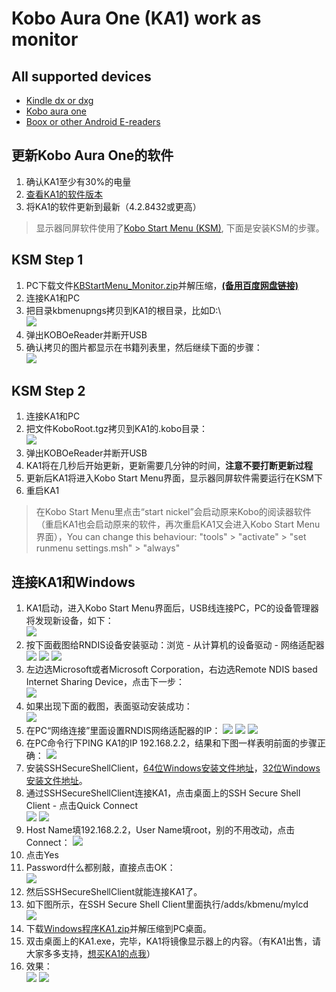 # Kobo Aura One (KA1) work as monitor #
## All supported devices ##
- [Kindle dx or dxg](https://github.com/nahtethan/dxg-display/blob/master/DXG.md)
- [Kobo aura one](https://github.com/nahtethan/dxg-display/blob/master/e-reader/KOBOen.md)
- [Boox or other Android E-readers](https://github.com/nahtethan/dxg-display/blob/master/BOOXen.md)
## 更新Kobo Aura One的软件 ##
1. 确认KA1至少有30%的电量
2. [查看KA1的软件版本](https://www.kobo.com/help/en-US/article/3092/updating-your-kobo-ereader)
3. 将KA1的软件更新到最新（4.2.8432或更高）
> 显示器同屏软件使用了[Kobo Start Menu (KSM)](http://www.mobileread.mobi/forums/showthread.php?t=266821), 下面是安装KSM的步骤。
## KSM Step 1 ##
1. PC下载文件[KBStartMenu_Monitor.zip](https://raw.githubusercontent.com/nahtethan/dxg-display/master/00-binary/KBStartMenu_Monitor.zip)并解压缩，**[(备用百度网盘链接)](http://pan.baidu.com/s/1o80n8Gq)**
2. 连接KA1和PC
3. 把目录kbmenupngs拷贝到KA1的根目录，比如D:\  
![](https://github.com/nahtethan/dxg-display/blob/master/99-pictures/KAO_01.jpg)
4. 弹出KOBOeReader并断开USB
5. 确认拷贝的图片都显示在书籍列表里，然后继续下面的步骤：  
![](https://github.com/nahtethan/dxg-display/blob/master/99-pictures/KAO_02.jpg)
## KSM Step 2 ##
1. 连接KA1和PC
2. 把文件KoboRoot.tgz拷贝到KA1的.kobo目录：  
![](https://github.com/nahtethan/dxg-display/blob/master/99-pictures/KAO_03.jpg)
3. 弹出KOBOeReader并断开USB
4. KA1将在几秒后开始更新，更新需要几分钟的时间，**注意不要打断更新过程**
5. 更新后KA1将进入Kobo Start Menu界面，显示器同屏软件需要运行在KSM下
6. 重启KA1
> 在Kobo Start Menu里点击“start nickel”会启动原来Kobo的阅读器软件（重启KA1也会启动原来的软件，再次重启KA1又会进入Kobo Start Menu界面），You can change this behaviour: "tools" > "activate" > "set runmenu settings.msh" > "always"
## 连接KA1和Windows ##
1. KA1启动，进入Kobo Start Menu界面后，USB线连接PC，PC的设备管理器将发现新设备，如下：  
![](https://github.com/nahtethan/dxg-display/blob/master/99-pictures/RNDIS01.jpg)
2. 按下面截图给RNDIS设备安装驱动：浏览 - 从计算机的设备驱动 - 网络适配器  
![](https://github.com/nahtethan/dxg-display/blob/master/99-pictures/RNDIS02.jpg)
![](https://github.com/nahtethan/dxg-display/blob/master/99-pictures/RNDIS03.jpg)
![](https://github.com/nahtethan/dxg-display/blob/master/99-pictures/RNDIS04.jpg)
3. 左边选Microsoft或者Microsoft Corporation，右边选Remote NDIS based Internet Sharing Device，点击下一步：  
![](https://github.com/nahtethan/dxg-display/blob/master/99-pictures/RNDIS05.jpg)
4. 如果出现下面的截图，表面驱动安装成功：  
![](https://github.com/nahtethan/dxg-display/blob/master/99-pictures/RNDIS06.jpg)
5. 在PC“网络连接”里面设置RNDIS网络适配器的IP：
![](https://github.com/nahtethan/dxg-display/blob/master/99-pictures/RNDIS08.jpg)
![](https://github.com/nahtethan/dxg-display/blob/master/99-pictures/RNDIS09.jpg)
![](https://github.com/nahtethan/dxg-display/blob/master/99-pictures/RNDIS10.jpg)
6. 在PC命令行下PING KA1的IP 192.168.2.2，结果和下图一样表明前面的步骤正确：
![](https://github.com/nahtethan/dxg-display/blob/master/99-pictures/RNDIS11.jpg)
7. 安装SSHSecureShellClient，[64位Windows安装文件地址](http://pan.baidu.com/s/1rvIZ8)，[32位Windows安装文件地址](http://pan.baidu.com/s/1o6OhpjW)。
8. 通过SSHSecureShellClient连接KA1，点击桌面上的SSH Secure Shell Client - 点击Quick Connect  
![](https://github.com/nahtethan/dxg-display/blob/master/99-pictures/01.jpg)
![](https://github.com/nahtethan/dxg-display/blob/master/99-pictures/02.jpg)
9. Host Name填192.168.2.2，User Name填root，别的不用改动，点击Connect：
![](https://github.com/nahtethan/dxg-display/blob/master/99-pictures/03.jpg)
10. 点击Yes
11. Password什么都别敲，直接点击OK：  
![](https://github.com/nahtethan/dxg-display/blob/master/99-pictures/04.png)
12. 然后SSHSecureShellClient就能连接KA1了。
13. 如下图所示，在SSH Secure Shell Client里面执行/adds/kbmenu/mylcd  
![](https://github.com/nahtethan/dxg-display/blob/master/99-pictures/KAO_04.jpg)
14. 下载[Windows程序KA1.zip](https://raw.githubusercontent.com/nahtethan/dxg-display/master/00-binary/KA1.zip)并解压缩到PC桌面。
15. 双击桌面上的KA1.exe，完毕，KA1将镜像显示器上的内容。（有KA1出售，请大家多多支持，[想买KA1的点我](https://item.taobao.com/item.htm?id=545422421184)）
16. 效果：  
![](https://github.com/nahtethan/dxg-display/blob/master/99-pictures/IMG_3664.JPG)
![](https://github.com/nahtethan/dxg-display/blob/master/99-pictures/IMG_3665.JPG)
